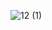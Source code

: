 <!--
author: thyme
date: 2020-06-03
title: 实验六 聚类分析
tags: 
category: 数据挖掘
status: python 
summary: 数据挖掘
-->


![12 (1)](http://www.thyme.org.cn:82/images/6.png)



